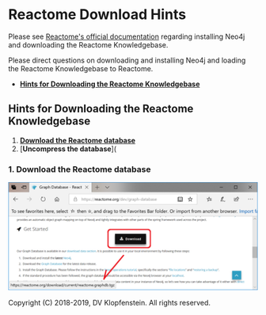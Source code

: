 # Reactome Download Hints
Please see [Reactome's official documentation](https://reactome.org/dev/graph-database#GetStarted)
regarding installing Neo4j and downloading the Reactome Knowledgebase.

Please direct questions on downloading and installing Neo4j and loading the Reactome Knowledgebase to Reactome.

  * [**Hints for Downloading the Reactome Knowledgebase**](#hints-for-downloading-the-reactome-knowledgebase)

## Hints for Downloading the Reactome Knowledgebase
1. [**Download the Reactome database**](#1-download-the-reactome-database)
2. [**Uncompress the database**](

### 1. Download the Reactome database
![download](images/download.png)

Copyright (C) 2018-2019, DV Klopfenstein. All rights reserved.
